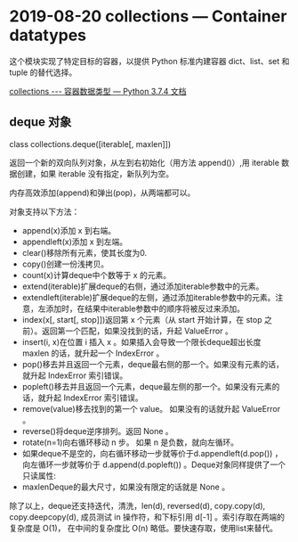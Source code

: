 # 2019-08-20 collections — Container datatypes

这个模块实现了特定目标的容器，以提供 Python 标准内建容器 dict、list、set 和 tuple 的替代选择。

[collections --- 容器数据类型 — Python 3.7.4 文档](https://docs.python.org/zh-cn/3/library/collections.html)

## deque 对象

class collections.deque([iterable[, maxlen]])

返回一个新的双向队列对象，从左到右初始化（用方法 append()）,用 iterable 数据创建，如果 iterable 没有指定，新队列为空。

内存高效添加(append)和弹出(pop)，从两端都可以。

对象支持以下方法：

* append(x)添加 x 到右端。
* appendleft(x)添加 x 到左端。
* clear()移除所有元素，使其长度为0.
* copy()创建一份浅拷贝。
* count(x)计算deque中个数等于 x 的元素。
* extend(iterable)扩展deque的右侧，通过添加iterable参数中的元素。
* extendleft(iterable)扩展deque的左侧，通过添加iterable参数中的元素。注意，左添加时，在结果中iterable参数中的顺序将被反过来添加。
* index(x[, start[, stop]])返回第 x 个元素（从 start 开始计算，在 stop 之前）。返回第一个匹配，如果没找到的话，升起 ValueError 。
* insert(i, x)在位置 i 插入 x 。如果插入会导致一个限长deque超出长度 maxlen 的话，就升起一个 IndexError 。
* pop()移去并且返回一个元素，deque最右侧的那一个。如果没有元素的话，就升起 IndexError 索引错误。
* popleft()移去并且返回一个元素，deque最左侧的那一个。如果没有元素的话，就升起 IndexError 索引错误。
* remove(value)移去找到的第一个 value。 如果没有的话就升起 ValueError 。
* reverse()将deque逆序排列。返回 None 。
* rotate(n=1)向右循环移动 n 步。 如果 n 是负数，就向左循环。
* 如果deque不是空的，向右循环移动一步就等价于d.appendleft(d.pop()) ， 向左循环一步就等价于 d.append(d.popleft()) 。Deque对象同样提供了一个只读属性:
* maxlenDeque的最大尺寸，如果没有限定的话就是 None 。

除了以上，deque还支持迭代，清洗，len(d), reversed(d), copy.copy(d), copy.deepcopy(d), 成员测试 in 操作符，和下标引用 d[-1] 。索引存取在两端的复杂度是 O(1)， 在中间的复杂度比 O(n) 略低。要快速存取，使用list来替代。


